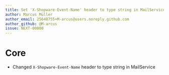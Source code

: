 ```yaml
---
title: Set 'X-Shopware-Event-Name' header to type string in MailService
author: Marcus Müller
author_email: 25648755+M-arcus@users.noreply.github.com
author_github: @M-arcus
issue: NEXT-00000
---
```

# Core
* Changed `X-Shopware-Event-Name` header to type string in MailService
